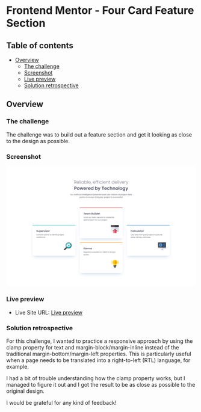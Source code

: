 # Frontend Mentor - Four Card Feature Section 

## Table of contents

- [Overview](#overview)
  - [The challenge](#the-challenge)
  - [Screenshot](#screenshot)
  - [Live preview](#live-preview)
  - [Solution retrospective](#solution-retrospective)

## Overview

### The challenge

The challenge was to build out a feature section and get it looking as close to the design as possible.

### Screenshot

![](./screenshot.jpg)

### Live preview

- Live Site URL: [Live preview](https://marioncts.github.io/Four-Card-Feature-Section/)

### Solution retrospective

For this challenge, I wanted to practice a responsive approach by using the clamp property for text and margin-block/margin-inline instead of the traditional margin-bottom/margin-left properties. This is particularly useful when a page needs to be translated into a right-to-left (RTL) language, for example.

I had a bit of trouble understanding how the clamp property works, but I managed to figure it out and I got the result to be as close as possible to the original design.

I would be grateful for any kind of feedback!
